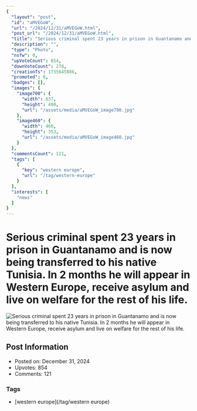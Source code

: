```yaml
---
{
  "layout": "post",
  "id": "aMVEGoW",
  "url": "/2024/12/31/aMVEGoW.html",
  "post_url": "/2024/12/31/aMVEGoW.html",
  "title": "Serious criminal spent 23 years in prison in Guantanamo and is now being transferred to his native Tunisia. In 2 months he will appear in Western Europe, receive asylum and live on welfare for the rest of his life.",
  "description": "",
  "type": "Photo",
  "nsfw": 0,
  "upVoteCount": 854,
  "downVoteCount": 278,
  "creationTs": 1735645886,
  "promoted": 0,
  "badges": [],
  "images": {
    "image700": {
      "width": 637,
      "height": 490,
      "url": "/assets/media/aMVEGoW_image700.jpg"
    },
    "image460": {
      "width": 460,
      "height": 353,
      "url": "/assets/media/aMVEGoW_image460.jpg"
    }
  },
  "commentsCount": 121,
  "tags": [
    {
      "key": "western europe",
      "url": "/tag/western-europe"
    }
  ],
  "interests": [
    "news"
  ]
}
---
```


# Serious criminal spent 23 years in prison in Guantanamo and is now being transferred to his native Tunisia. In 2 months he will appear in Western Europe, receive asylum and live on welfare for the rest of his life.

![Serious criminal spent 23 years in prison in Guantanamo and is now being transferred to his native Tunisia. In 2 months he will appear in Western Europe, receive asylum and live on welfare for the rest of his life.](/assets/media/aMVEGoW_image700.jpg)

## Post Information

- Posted on: December 31, 2024
- Upvotes: 854
- Comments: 121

### Tags

- [western europe](/tag/western europe)
